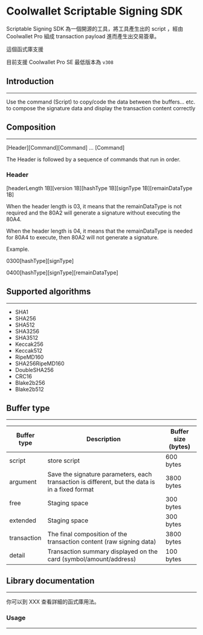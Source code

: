 # Coolwallet Scriptable Signing SDK

Scriptable Signing SDK 為一個開源的工具，將工具產生出的 script ，經由 Coolwallet Pro 組成 transaction payload 進而產生出交易簽章。

這個函式庫支援


目前支援 Coolwallet Pro SE 最低版本為 `v308`
## Introduction
---
Use the command (Script) to copy/code the data between the buffers... etc. to compose the signature data and display the transaction content correctly

## Composition
---

  [Header][Command][Command] … [Command]

The Header is followed by a sequence of commands that run in order.

### Header

  [headerLength 1B][version 1B][hashType 1B][signType 1B][remainDataType 1B]


When the header length is 03, it means that the remainDataType is not required and the 80A2 will generate a signature without executing the 80A4.

When the header length is 04, it means that the remainDataType is needed for 80A4 to execute, then 80A2 will not generate a signature.

Example.

0300[hashType][signType]

0400[hashType][signType][remainDataType]



## Supported algorithms
---
- SHA1
- SHA256
- SHA512
- SHA3256
- SHA3512
- Keccak256
- Keccak512
- RipeMD160
- SHA256RipeMD160
- DoubleSHA256
- CRC16
- Blake2b256
- Blake2b512


## Buffer type
---

Buffer type | Description | Buffer size (bytes)
---|---|---
script | store script | 600 bytes
argument | Save the signature parameters, each transaction is different, but the data is in a fixed format | 3800 bytes
free | Staging space | 300 bytes
extended | Staging space | 300 bytes
transaction | The final composition of the transaction content (raw signing data) | 3800 bytes
detail | Transaction summary displayed on the card (symbol/amount/address) | 100 bytes

## Library documentation
---

你可以到 XXX 查看詳細的函式庫用法。

### Usage
---

